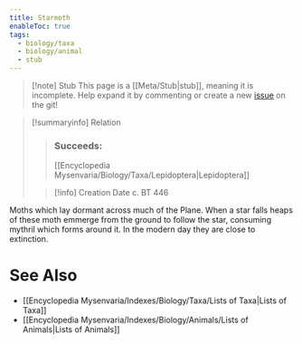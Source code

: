 ```yaml
---
title: Starmoth
enableToc: true
tags:
  - biology/taxa
  - biology/animal
  - stub
---
```


> [!note] Stub
> This page is a [[Meta/Stub|stub]], meaning it is incomplete. Help expand it by commenting or create a new [issue](https://github.com/RagtimeGal/quartz--encyclopedia-mysenvaria/issues/new/choose) on the git!


> [!summary[](Meta/Stubs.md)info] Relation
> > ### Succeeds:
> > [[Encyclopedia Mysenvaria/Biology/Taxa/Lepidoptera|Lepidoptera]]
>
> > [!info] Creation Date
> > c. BT 446

Moths which lay dormant across much of the Plane. When a star falls heaps of these moth emmerge from the ground to follow the star, consuming mythril which forms around it. In the modern day they are close to extinction.

# See Also
- [[Encyclopedia Mysenvaria/Indexes/Biology/Taxa/Lists of Taxa|Lists of Taxa]]
- [[Encyclopedia Mysenvaria/Indexes/Biology/Animals/Lists of Animals|Lists of Animals]]
